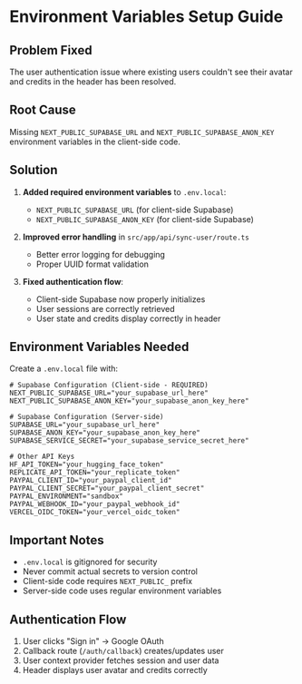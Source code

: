 # Environment Variables Setup Guide

## Problem Fixed

The user authentication issue where existing users couldn't see their avatar and credits in the header has been resolved.

## Root Cause

Missing `NEXT_PUBLIC_SUPABASE_URL` and `NEXT_PUBLIC_SUPABASE_ANON_KEY` environment variables in the client-side code.

## Solution

1. **Added required environment variables** to `.env.local`:
   - `NEXT_PUBLIC_SUPABASE_URL` (for client-side Supabase)
   - `NEXT_PUBLIC_SUPABASE_ANON_KEY` (for client-side Supabase)

2. **Improved error handling** in `src/app/api/sync-user/route.ts`
   - Better error logging for debugging
   - Proper UUID format validation

3. **Fixed authentication flow**:
   - Client-side Supabase now properly initializes
   - User sessions are correctly retrieved
   - User state and credits display correctly in header

## Environment Variables Needed

Create a `.env.local` file with:

```env
# Supabase Configuration (Client-side - REQUIRED)
NEXT_PUBLIC_SUPABASE_URL="your_supabase_url_here"
NEXT_PUBLIC_SUPABASE_ANON_KEY="your_supabase_anon_key_here"

# Supabase Configuration (Server-side)
SUPABASE_URL="your_supabase_url_here"
SUPABASE_ANON_KEY="your_supabase_anon_key_here"
SUPABASE_SERVICE_SECRET="your_supabase_service_secret_here"

# Other API Keys
HF_API_TOKEN="your_hugging_face_token"
REPLICATE_API_TOKEN="your_replicate_token"
PAYPAL_CLIENT_ID="your_paypal_client_id"
PAYPAL_CLIENT_SECRET="your_paypal_client_secret"
PAYPAL_ENVIRONMENT="sandbox"
PAYPAL_WEBHOOK_ID="your_paypal_webhook_id"
VERCEL_OIDC_TOKEN="your_vercel_oidc_token"
```

## Important Notes

- `.env.local` is gitignored for security
- Never commit actual secrets to version control
- Client-side code requires `NEXT_PUBLIC_` prefix
- Server-side code uses regular environment variables

## Authentication Flow

1. User clicks "Sign in" → Google OAuth
2. Callback route (`/auth/callback`) creates/updates user
3. User context provider fetches session and user data
4. Header displays user avatar and credits correctly